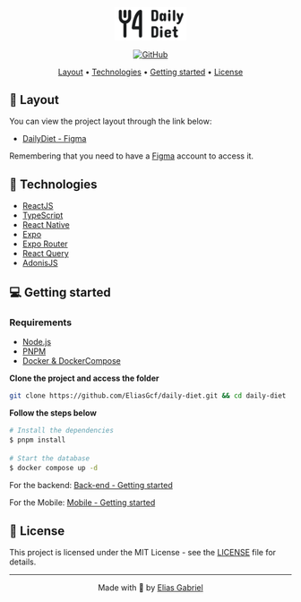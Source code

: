 <p align="center">
  <picture>
    <source media="(prefers-color-scheme: dark)" srcset="./.github/logo-dark.svg">
    <img alt="Text changing depending on mode. Light: 'So light!' Dark: 'So dark!'" width="130" src="./.github/logo-light.svg">
  </picture>
</p>

<p align="center">
  <a href="LICENSE"><img alt="GitHub" src="https://img.shields.io/github/license/EliasGcf/daily-diet?color=%239694F5"></a>
</p>

<p align="center">
  <a href="#-layout">Layout</a> •
  <a href="#-technologies">Technologies</a> •
  <a href="#-getting-started">Getting started</a> •
  <a href="#-license">License</a>
</p>

## 🔖 Layout

You can view the project layout through the link below:

- [DailyDiet - Figma](https://www.figma.com/community/file/1218573349379609244)

Remembering that you need to have a [Figma](http://figma.com) account to access it.

## 🚀 Technologies

- [ReactJS](https://reactjs.org/)
- [TypeScript](https://www.typescriptlang.org/)
- [React Native](https://reactnative.dev/)
- [Expo](https://expo.dev/)
- [Expo Router](https://docs.expo.dev/guides/routing-and-navigation/)
- [React Query](https://tanstack.com/query/latest/)
- [AdonisJS](https://adonisjs.com/)

## 💻 Getting started

### Requirements

- [Node.js](https://nodejs.org/en/)
- [PNPM](https://pnpm.io/)
- [Docker & DockerCompose](https://docs.docker.com/)

**Clone the project and access the folder**

```bash
git clone https://github.com/EliasGcf/daily-diet.git && cd daily-diet
```

**Follow the steps below**

```bash
# Install the dependencies
$ pnpm install

# Start the database
$ docker compose up -d
```

For the backend: [Back-end - Getting started](./packages/api/README.md)

For the Mobile: [Mobile - Getting started](./packages/mobile/README.md)

## 📝 License

This project is licensed under the MIT License - see the [LICENSE](LICENSE) file for details.

---

<p align="center">
  Made with 💜 by <a href="https://www.linkedin.com/in/eliasgcf/">Elias Gabriel</a>
</p>
